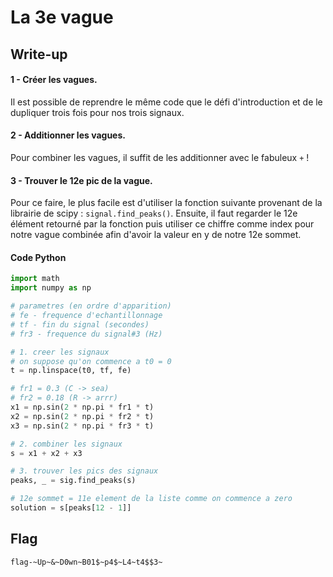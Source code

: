 # La 3e vague

## Write-up

#### 1 - Créer les vagues.
Il est possible de reprendre le même code que le défi d'introduction et de le dupliquer 
trois fois pour nos trois signaux.

#### 2 - Additionner les vagues.
Pour combiner les vagues, il suffit de les additionner avec le fabuleux ``+`` !

#### 3 - Trouver le 12e pic de la vague.
Pour ce faire, le plus facile est d'utiliser la fonction suivante provenant de la librairie de scipy : ``signal.find_peaks()``.
Ensuite, il faut regarder le 12e élément retourné par la fonction puis utiliser ce chiffre comme index pour notre vague
combinée afin d'avoir la valeur en y de notre 12e sommet.

#### Code Python
```python
import math
import numpy as np

# parametres (en ordre d'apparition)
# fe - frequence d'echantillonnage
# tf - fin du signal (secondes)
# fr3 - frequence du signal#3 (Hz)

# 1. creer les signaux
# on suppose qu'on commence a t0 = 0
t = np.linspace(t0, tf, fe)

# fr1 = 0.3 (C -> sea)
# fr2 = 0.18 (R -> arrr)
x1 = np.sin(2 * np.pi * fr1 * t)
x2 = np.sin(2 * np.pi * fr2 * t)
x3 = np.sin(2 * np.pi * fr3 * t)

# 2. combiner les signaux
s = x1 + x2 + x3

# 3. trouver les pics des signaux
peaks, _ = sig.find_peaks(s)

# 12e sommet = 11e element de la liste comme on commence a zero
solution = s[peaks[12 - 1]]
```

## Flag

`flag-~Up~&~D0wn~B01$~p4$~L4~t4$$3~`
